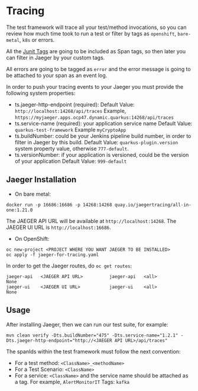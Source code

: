 # Tracing

The test framework will trace all your test/method invocations, so you can review how much time took to run a test
or filter by tags as `openshift`, `bare-metal`, `k8s` or errors. 

All the [Junit Tags](https://junit.org/junit5/docs/current/user-guide/#writing-tests-tagging-and-filtering) are going to 
be included as Span tags, so then later you can filter in Jaeger by your custom tags. 

All errors are going to be tagged as `error` and the error message is going to be attached to your span as an event log.

In order to push your tracing events to your Jaeger you must provide the following system properties:
- ts.jaeger-http-endpoint (required):
        Default Value: `http://localhost:14268/api/traces` 
        Example, `https://myjaeger.apps.ocp47.dynamic.quarkus:14268/api/traces`
- ts.service-name (required): your application service name 
        Default Value: `quarkus-test-framework`
        Example `myCryptoApp`
- ts.buildNumber: could be your Jenkins pipeline build number, in order to filter in Jaeger by this build.
        Default Value: `quarkus-plugin.version` system property value, otherwise `777-default`.
- ts.versionNumber: if your application is versioned, could be the version of your application
        Default Value: `999-default`

## Jaeger Installation

- On bare metal:

```
docker run -p 16686:16686 -p 14268:14268 quay.io/jaegertracing/all-in-one:1.21.0
```

The JAEGER API URL will be available at `http://localhost:14268`.
The JAEGER UI URL is `http://localhost:16686`.

- On OpenShift:

```
oc new-project <PROJECT WHERE YOU WANT JAEGER TO BE INSTALLED>
oc apply -f jaeger-for-tracing.yaml
```

In order to get the Jaeger routes, do `oc get routes`:

```
jaeger-api   <JAEGER API URL>          jaeger-api   <all>                 None
jaeger-ui    <JAEGER UI URL>           jaeger-ui    <all>                 None
```

## Usage

After installing Jaeger, then we can run our test suite, for example: 

```
mvn clean verify -Dts.buildNumber="475" -Dts.service-name="1.2.1" -Dts.jaeger-http-endpoint="http://<JAEGER API URL>/api/traces" 
```

The spanIds within the test framework must follow the next convention:

- For a test method: `<ClassName>_<methodName>`
- For a Test Scenario: `<ClassName>`
- For a service: `<ClassName>` and the service name should be attached as a tag. For example, `AlertMonitorIT` Tags: `kafka`